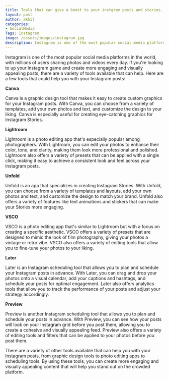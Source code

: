 ```yaml
---
title: Tools that can give a boost to your instgram posts and stories.
layout: post
author: akhil
categories:
- SocialMedia
Tags: Instagram
image: /assets/images/instagram.jpg
description: Instagram is one of the most popular social media platforms in the world, with millions of users sharing photos and videos every day
---
```


Instagram is one of the most popular social media platforms in the world, with millions of users sharing photos and videos every day. If you're looking to up your Instagram game and create more engaging and visually appealing posts, there are a variety of tools available that can help. Here are a few tools that could help you with your Instagram posts:

**Canva**

Canva is a graphic design tool that makes it easy to create custom graphics for your Instagram posts. With Canva, you can choose from a variety of templates, add your own photos and text, and customize the design to your liking. Canva is especially useful for creating eye-catching graphics for Instagram Stories.

**Lightroom**

Lightroom is a photo editing app that's especially popular among photographers. With Lightroom, you can edit your photos to enhance their color, tone, and clarity, making them look more professional and polished. Lightroom also offers a variety of presets that can be applied with a single click, making it easy to achieve a consistent look and feel across your Instagram posts.

**Unfold**

Unfold is an app that specializes in creating Instagram Stories. With Unfold, you can choose from a variety of templates and layouts, add your own photos and text, and customize the design to match your brand. Unfold also offers a variety of features like text animations and stickers that can make your Stories more engaging.

**VSCO**

VSCO is a photo editing app that's similar to Lightroom but with a focus on creating a specific aesthetic. VSCO offers a variety of presets that are designed to mimic the look of film photography, giving your photos a vintage or retro vibe. VSCO also offers a variety of editing tools that allow you to fine-tune your photos to your liking.

**Later**

Later is an Instagram scheduling tool that allows you to plan and schedule your Instagram posts in advance. With Later, you can drag and drop your photos onto a visual calendar, add your captions and hashtags, and schedule your posts for optimal engagement. Later also offers analytics tools that allow you to track the performance of your posts and adjust your strategy accordingly.

**Preview**

Preview is another Instagram scheduling tool that allows you to plan and schedule your posts in advance. With Preview, you can see how your posts will look on your Instagram grid before you post them, allowing you to create a cohesive and visually appealing feed. Preview also offers a variety of editing tools and filters that can be applied to your photos before you post them.

There are a variety of other tools available that can help you with your Instagram posts, from graphic design tools to photo editing apps to scheduling tools. By using these tools, you can create more engaging and visually appealing content that will help you stand out on the crowded platform.
